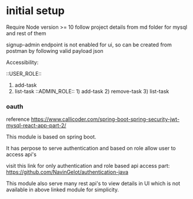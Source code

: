 
# initial setup 
 
 Require Node version >= 10
 follow project details from md folder for mysql and rest of them
 
 signup-admin endpoint is not enabled for ui, so can be created from postman by following valid payload json
 
 Accessibility:
 
  ::USER_ROLE::
   1) add-task
   2) list-task
  ::ADMIN_ROLE::
    1) add-task
    2) remove-task
    3) list-task

 


### oauth

 reference
 https://www.callicoder.com/spring-boot-spring-security-jwt-mysql-react-app-part-2/

 This module is based on spring boot.
 
 It has perpose to serve authentication and based on role allow user to access api's

 visit this link for only authentication and role based api access part: 
 https://github.com/NavinGelot/authentication-java

 This module also serve many rest api's to view details in UI which is not available in above linked module for simplicity.
 
 

